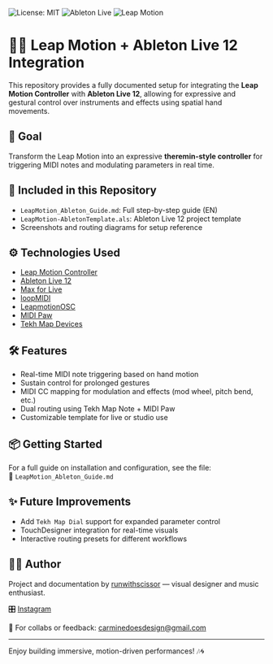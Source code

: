 ![License: MIT](https://img.shields.io/badge/License-MIT-yellow.svg)
![Ableton Live](https://img.shields.io/badge/Ableton-Live%2012-orange?logo=ableton)
![Leap Motion](https://img.shields.io/badge/Leap%20Motion-Gemini%20v5-blue)

# 🖐🏻 Leap Motion + Ableton Live 12 Integration

This repository provides a fully documented setup for integrating the **Leap Motion Controller** with **Ableton Live 12**, allowing for expressive and gestural control over instruments and effects using spatial hand movements.

## 🎯 Goal
Transform the Leap Motion into an expressive **theremin-style controller** for triggering MIDI notes and modulating parameters in real time.

## 🧩 Included in this Repository
- `LeapMotion_Ableton_Guide.md`: Full step-by-step guide (EN)
- `LeapMotion-AbletonTemplate.als`: Ableton Live 12 project template
- Screenshots and routing diagrams for setup reference

## ⚙️ Technologies Used
- [Leap Motion Controller](https://www.ultraleap.com)
- [Ableton Live 12](https://www.ableton.com/en/)
- [Max for Live](https://maxforlive.com/)
- [loopMIDI](https://www.tobias-erichsen.de/software/loopmidi.html)
- [LeapmotionOSC](https://github.com/robbykraft/LeapmotionOSC)
- [MIDI Paw](https://midipaw.com/)
- [Tekh Map Devices](https://thetapelessworld.com/post/93980893969/tekhmap)

## 🛠 Features
- Real-time MIDI note triggering based on hand motion
- Sustain control for prolonged gestures
- MIDI CC mapping for modulation and effects (mod wheel, pitch bend, etc.)
- Dual routing using Tekh Map Note + MIDI Paw
- Customizable template for live or studio use

## 📦 Getting Started
For a full guide on installation and configuration, see the file:  
📄 `LeapMotion_Ableton_Guide.md`

## ✨ Future Improvements
- Add `Tekh Map Dial` support for expanded parameter control
- TouchDesigner integration for real-time visuals
- Interactive routing presets for different workflows

## ✍🏻 Author
Project and documentation by [runwithscissor](https://github.com/runwithscissor) — visual designer and music enthusiast.

🎛️ [Instagram](https://www.instagram.com/tuo_username)

📩 For collabs or feedback: carminedoesdesign@gmail.com

---

Enjoy building immersive, motion-driven performances! 🎶🌀
